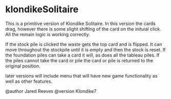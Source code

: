 klondikeSolitaire
=================

This is a primitive version of Klondike Solitaire. In this
version the cards drag, however there is some slight shifting of the card on 
the inituial click. All the remain logic is working correctly.

If the stock pile is clicked the waste gets the top card and is flipped. It
can move throughout the stockpile until it is empty and then the stock is
reset. If the foundation piles can take a card it will, as does all the
tableau piles. If the piles cannot take the card or pile the card or pile is
returned to the original position.

later versions will include menu that will have new game functionality as well 
as other features.


@author Jared Reeves
@version Klondike7
